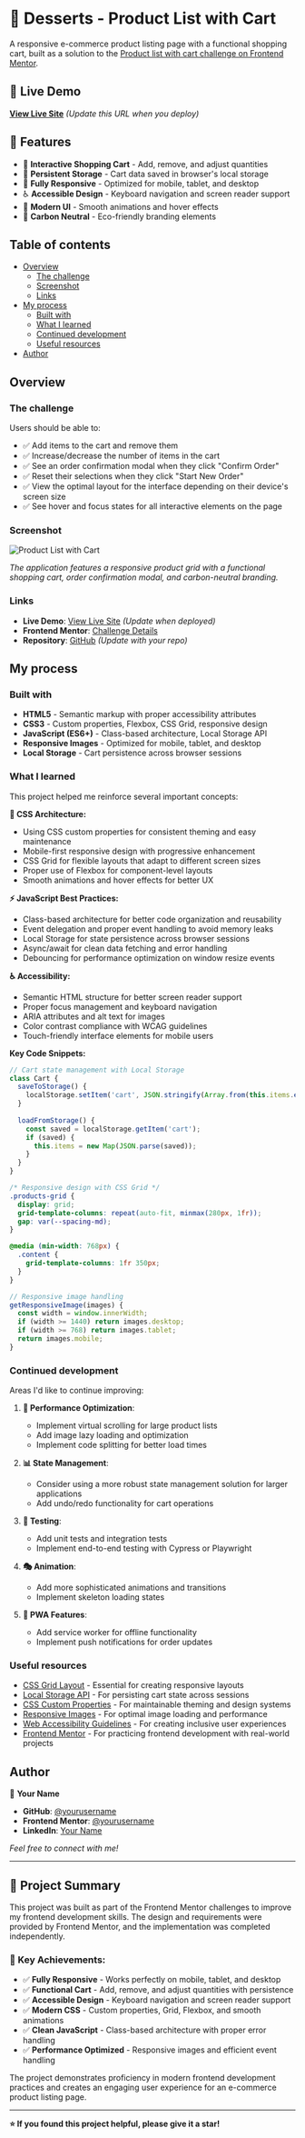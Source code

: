 # 🍰 Desserts - Product List with Cart

A responsive e-commerce product listing page with a functional shopping cart, built as a solution to the [Product list with cart challenge on Frontend Mentor](https://www.frontendmentor.io/challenges/product-list-with-cart-5MmqLVAp_d).

## 🚀 Live Demo

**[View Live Site](https://your-live-site-url.com)** *(Update this URL when you deploy)*

## 📱 Features

- 🛒 **Interactive Shopping Cart** - Add, remove, and adjust quantities
- 💾 **Persistent Storage** - Cart data saved in browser's local storage
- 📱 **Fully Responsive** - Optimized for mobile, tablet, and desktop
- ♿ **Accessible Design** - Keyboard navigation and screen reader support
- 🎨 **Modern UI** - Smooth animations and hover effects
- 🌱 **Carbon Neutral** - Eco-friendly branding elements 

## Table of contents

- [Overview](#overview)
  - [The challenge](#the-challenge)
  - [Screenshot](#screenshot)
  - [Links](#links)
- [My process](#my-process)
  - [Built with](#built-with)
  - [What I learned](#what-i-learned)
  - [Continued development](#continued-development)
  - [Useful resources](#useful-resources)
- [Author](#author)

## Overview

### The challenge

Users should be able to:

- ✅ Add items to the cart and remove them
- ✅ Increase/decrease the number of items in the cart
- ✅ See an order confirmation modal when they click "Confirm Order"
- ✅ Reset their selections when they click "Start New Order"
- ✅ View the optimal layout for the interface depending on their device's screen size
- ✅ See hover and focus states for all interactive elements on the page

### Screenshot

![Product List with Cart](./preview.jpg)

*The application features a responsive product grid with a functional shopping cart, order confirmation modal, and carbon-neutral branding.*

### Links

- **Live Demo**: [View Live Site](https://your-live-site-url.com) *(Update when deployed)*
- **Frontend Mentor**: [Challenge Details](https://www.frontendmentor.io/challenges/product-list-with-cart-5MmqLVAp_d)
- **Repository**: [GitHub](https://github.com/yourusername/lisk-product-list-) *(Update with your repo)*

## My process

### Built with

- **HTML5** - Semantic markup with proper accessibility attributes
- **CSS3** - Custom properties, Flexbox, CSS Grid, responsive design
- **JavaScript (ES6+)** - Class-based architecture, Local Storage API
- **Responsive Images** - Optimized for mobile, tablet, and desktop
- **Local Storage** - Cart persistence across browser sessions

### What I learned

This project helped me reinforce several important concepts:

**🎨 CSS Architecture:**
- Using CSS custom properties for consistent theming and easy maintenance
- Mobile-first responsive design with progressive enhancement
- CSS Grid for flexible layouts that adapt to different screen sizes
- Proper use of Flexbox for component-level layouts
- Smooth animations and hover effects for better UX

**⚡ JavaScript Best Practices:**
- Class-based architecture for better code organization and reusability
- Event delegation and proper event handling to avoid memory leaks
- Local Storage for state persistence across browser sessions
- Async/await for clean data fetching and error handling
- Debouncing for performance optimization on window resize events

**♿ Accessibility:**
- Semantic HTML structure for better screen reader support
- Proper focus management and keyboard navigation
- ARIA attributes and alt text for images
- Color contrast compliance with WCAG guidelines
- Touch-friendly interface elements for mobile users

**Key Code Snippets:**

```javascript
// Cart state management with Local Storage
class Cart {
  saveToStorage() {
    localStorage.setItem('cart', JSON.stringify(Array.from(this.items.entries())));
  }
  
  loadFromStorage() {
    const saved = localStorage.getItem('cart');
    if (saved) {
      this.items = new Map(JSON.parse(saved));
    }
  }
}
```

```css
/* Responsive design with CSS Grid */
.products-grid {
  display: grid;
  grid-template-columns: repeat(auto-fit, minmax(280px, 1fr));
  gap: var(--spacing-md);
}

@media (min-width: 768px) {
  .content {
    grid-template-columns: 1fr 350px;
  }
}
```

```javascript
// Responsive image handling
getResponsiveImage(images) {
  const width = window.innerWidth;
  if (width >= 1440) return images.desktop;
  if (width >= 768) return images.tablet;
  return images.mobile;
}
```

### Continued development

Areas I'd like to continue improving:

1. **🚀 Performance Optimization**: 
   - Implement virtual scrolling for large product lists
   - Add image lazy loading and optimization
   - Implement code splitting for better load times

2. **📊 State Management**: 
   - Consider using a more robust state management solution for larger applications
   - Add undo/redo functionality for cart operations

3. **🧪 Testing**: 
   - Add unit tests and integration tests
   - Implement end-to-end testing with Cypress or Playwright

4. **🎭 Animation**: 
   - Add more sophisticated animations and transitions
   - Implement skeleton loading states

5. **📱 PWA Features**: 
   - Add service worker for offline functionality
   - Implement push notifications for order updates

### Useful resources

- [CSS Grid Layout](https://developer.mozilla.org/en-US/docs/Web/CSS/CSS_Grid_Layout) - Essential for creating responsive layouts
- [Local Storage API](https://developer.mozilla.org/en-US/docs/Web/API/Window/localStorage) - For persisting cart state across sessions
- [CSS Custom Properties](https://developer.mozilla.org/en-US/docs/Web/CSS/Using_CSS_custom_properties) - For maintainable theming and design systems
- [Responsive Images](https://developer.mozilla.org/en-US/docs/Learn/HTML/Multimedia_and_embedding/Responsive_images) - For optimal image loading and performance
- [Web Accessibility Guidelines](https://www.w3.org/WAI/WCAG21/quickref/) - For creating inclusive user experiences
- [Frontend Mentor](https://www.frontendmentor.io/) - For practicing frontend development with real-world projects

## Author

👋 **Your Name**

- **GitHub**: [@yourusername](https://github.com/yourusername)
- **Frontend Mentor**: [@yourusername](https://www.frontendmentor.io/profile/yourusername)
- **LinkedIn**: [Your Name](https://linkedin.com/in/yourusername)

*Feel free to connect with me!*

---

## 📝 Project Summary

This project was built as part of the Frontend Mentor challenges to improve my frontend development skills. The design and requirements were provided by Frontend Mentor, and the implementation was completed independently.

### 🎯 Key Achievements:
- ✅ **Fully Responsive** - Works perfectly on mobile, tablet, and desktop
- ✅ **Functional Cart** - Add, remove, and adjust quantities with persistence
- ✅ **Accessible Design** - Keyboard navigation and screen reader support
- ✅ **Modern CSS** - Custom properties, Grid, Flexbox, and smooth animations
- ✅ **Clean JavaScript** - Class-based architecture with proper error handling
- ✅ **Performance Optimized** - Responsive images and efficient event handling

The project demonstrates proficiency in modern frontend development practices and creates an engaging user experience for an e-commerce product listing page.

---

**⭐ If you found this project helpful, please give it a star!**
